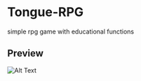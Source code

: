 # Tongue-RPG
simple rpg game with educational functions


## Preview
![Alt Text](https://recordit.co/BtURESt5U3.gif)

